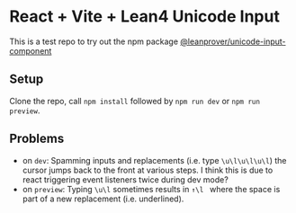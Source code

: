 # React + Vite + Lean4 Unicode Input

This is a test repo to try out the npm package [@leanprover/unicode-input-component](https://www.npmjs.com/package/@leanprover/unicode-input-component)

## Setup
Clone the repo, call `npm install` followed by `npm run dev` or `npm run preview`.

## Problems

- on `dev`: Spamming inputs and replacements (i.e. type `\u\l\u\l\u\l`) the cursor jumps back to the front at various steps. I think this is due to react triggering event listeners twice during dev mode?
- on `preview`: Typing `\u\l` sometimes results in `↑\l ` where the space is part of a new replacement (i.e. underlined).

